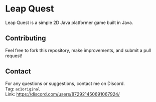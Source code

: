 # Leap Quest

Leap Quest is a simple 2D Java platformer game built in Java.

## Contributing
Feel free to fork this repository, make improvements, and submit a pull request!

## Contact
For any questions or suggestions, contact me on Discord.
<br>Tag: ```ac1original```
<br>Link: https://discord.com/users/872921450691067924/
